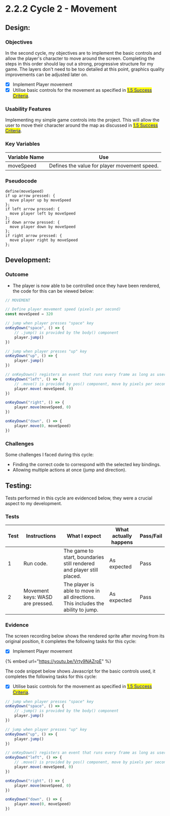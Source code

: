 # 2.2.2 Cycle 2 - Movement

## Design:

### Objectives

In the second cycle, my objectives are to implement the basic controls and allow the player's character to move around the screen. Completing the steps in this order should lay out a strong, progressive structure for my game. The layers don't need to be too detailed at this point, graphics quality improvements can be adjusted later on.

* [x] Implement Player movement
* [x] Utilise basic controls for the movement as specified in [<mark style="color:blue;">1.5 Success Criteria</mark>](../1-analysis/1.5-success-criteria.md).

### Usability Features

Implementing my simple game controls into the project. This will allow the user to move their character around the map as discussed in [<mark style="color:blue;">1.5 Success Criteria</mark>](../1-analysis/1.5-success-criteria.md).



### Key Variables

| Variable Name | Use                                          |
| ------------- | -------------------------------------------- |
| moveSpeed     | Defines the value for player movement speed. |

### Pseudocode

```
define(moveSpeed)
if up arrow pressed: { 
  move player up by moveSpeed
};
if left arrow pressed: {
  move player left by moveSpeed
};
if down arrow pressed: {
  move player down by moveSpeed
};
if right arrow pressed: {
  move player right by moveSpeed
};
```

## Development:

### Outcome

* The player is now able to be controlled once they have been rendered, the code for this can be viewed below:

```javascript
// MOVEMENT

// Define player movement speed (pixels per second)
const moveSpeed = 320

// jump when player presses "space" key
onKeyDown("space", () => {
    // .jump() is provided by the body() component
    player.jump()
})

// jump when player presses "up" key
onKeyDown("up", () => {
	player.jump()
})

// onKeyDown() registers an event that runs every frame as long as user is holding a certain key
onKeyDown("left", () => {
	// .move() is provided by pos() component, move by pixels per second
	player.move(-moveSpeed, 0)
})

onKeyDown("right", () => {
	player.move(moveSpeed, 0)
})

onKeyDown("down", () => {
	player.move(0, moveSpeed)
})
```

### Challenges

Some challenges I faced during this cycle:

* Finding the correct code to correspond with the selected key bindings.
* Allowing multiple actions at once (jump and direction).

## Testing:

Tests performed in this cycle are evidenced below, they were a crucial aspect to my development.

### Tests

| Test | Instructions                     | What I expect                                                                    | What actually happens | Pass/Fail |
| ---- | -------------------------------- | -------------------------------------------------------------------------------- | --------------------- | --------- |
| 1    | Run code.                        | The game to start, boundaries still rendered and player still placed.            | As expected           | Pass      |
| 2    | Movement keys: WASD are pressed. | The player is able to move in all directions. This includes the ability to jump. | As expected           | Pass      |

### Evidence

The screen recording below shows the rendered sprite after moving from its original position, it completes the following tasks for this cycle:

* [x] Implement Player movement

{% embed url="https://youtu.be/Vrty9NAZrpE" %}

The code snippet below shows Javascript for the basic controls used, it completes the following tasks for this cycle:

* [x] Utilise basic controls for the movement as specified in [<mark style="color:blue;">1.5 Success Criteria</mark>](../1-analysis/1.5-success-criteria.md).

```javascript
// jump when player presses "space" key
onKeyDown("space", () => {
    // .jump() is provided by the body() component
    player.jump()
})

// jump when player presses "up" key
onKeyDown("up", () => {
	player.jump()
})

// onKeyDown() registers an event that runs every frame as long as user is holding a certain key
onKeyDown("left", () => {
	// .move() is provided by pos() component, move by pixels per second
	player.move(-moveSpeed, 0)
})

onKeyDown("right", () => {
	player.move(moveSpeed, 0)
})

onKeyDown("down", () => {
	player.move(0, moveSpeed)
})
```
